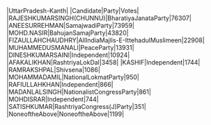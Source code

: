  
|UttarPradesh-Kanth|
|Candidate|Party|Votes|
|RAJESHKUMARSINGH(CHUNNU)|BharatiyaJanataParty|76307|
|ANEESURREHMAN|SamajwadiParty|73959|
|MOHD.NASIR|BahujanSamajParty|43820|
|FIZAULLAHCHAUDHRY|AllIndiaMajlis-E-IttehadulMuslimeen|22908|
|MUHAMMEDUSMANALI|PeaceParty|13931|
|DINESHKUMARSAINI|Independent|10924|
|AFAKALIKHAN|RashtriyaLokDal|3458|
|KASHIF|Independent|1744|
|RAMRAKSHPAL|Shivsena|1086|
|MOHAMMADAMIL|NationalLokmatParty|950|
|RAFIULLAHKHAN|Independent|866|
|MADANLALSINGH|NationalistCongressParty|861|
|MOHDISRAR|Independent|744|
|SATISHKUMAR|RashtriyaCongress(J)Party|351|
|NoneoftheAbove|NoneoftheAbove|1199|
